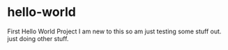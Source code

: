# hello-world
First Hello World Project
I am new to this so am just testing some stuff out.
just doing other stuff.
